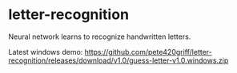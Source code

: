 # letter-recognition
Neural network learns to recognize handwritten letters.

Latest windows demo: https://github.com/pete420griff/letter-recognition/releases/download/v1.0/guess-letter-v1.0.windows.zip 
